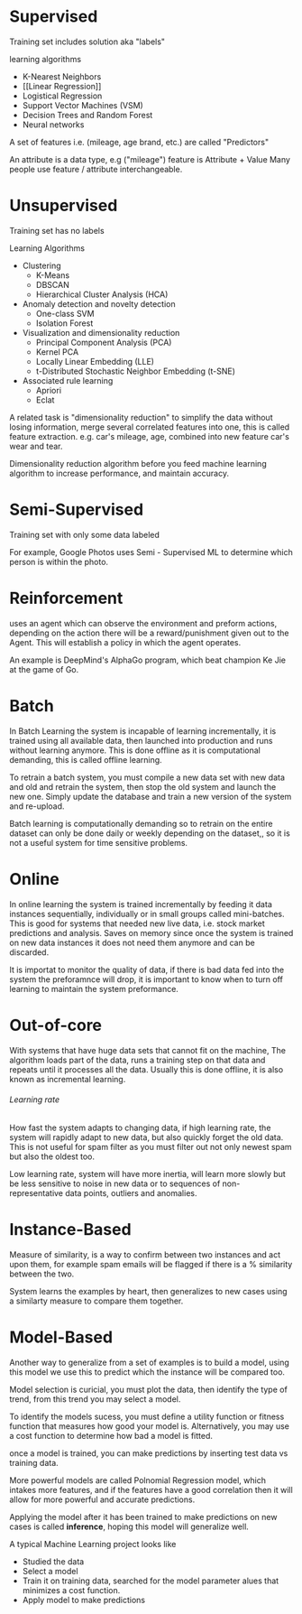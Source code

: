 # Supervised 
Training set includes solution aka "labels"

learning algorithms 
- K-Nearest Neighbors
- [[Linear Regression]] 
- Logistical Regression
- Support Vector Machines (VSM)
- Decision Trees and Random Forest
- Neural networks

A set of features i.e. (mileage, age brand, etc.) are called "Predictors"

An attribute is a data type, e.g ("mileage")
feature is Attribute + Value 
Many people use feature / attribute interchangeable. 


# Unsupervised

Training set has no labels

Learning Algorithms
- Clustering
	- K-Means
	- DBSCAN
	- Hierarchical Cluster Analysis (HCA)
- Anomaly detection and novelty detection
	- One-class SVM
	- Isolation Forest
- Visualization and dimensionality reduction
	- Principal Component Analysis (PCA)
	- Kernel PCA
	- Locally Linear Embedding (LLE)
	- t-Distributed Stochastic Neighbor Embedding (t-SNE)
- Associated rule learning
	- Apriori
	- Eclat

A related task is "dimensionality reduction" to simplify the data without losing information, merge several correlated features into one, this is called feature extraction. e.g. car's mileage, age, combined into new feature car's wear and tear. 

Dimensionality reduction algorithm before you feed machine learning algorithm to increase performance, and maintain accuracy. 


# Semi-Supervised 
Training set with only some data labeled 

For example, Google Photos uses Semi - Supervised ML to determine which person is within the photo. 

# Reinforcement 
uses an agent which can observe the environment and preform actions, depending on the action there will be a reward/punishment given out to the Agent. This will establish a policy in which the agent operates.

An example is DeepMind's AlphaGo program, which beat champion Ke Jie at the game of Go. 


# Batch
In Batch Learning the system is incapable of learning incrementally, it is trained using all available data, then launched into production and runs without learning anymore. This is done offline as it is computational demanding, this is  called offline learning. 

To retrain a batch system, you must compile a new data set with new data and old and retrain the system, then stop the old system and launch the new one. Simply update the database and train a new version of the system and re-upload. 

Batch learning is computationally demanding so to retrain on the entire dataset can only be done daily or weekly depending on the dataset,, so it is not a useful system for time sensitive problems. 

# Online
In online learning the system is trained incrementally by feeding it data instances sequentially, individually or in small groups called mini-batches. This is good for systems that needed new live data, i.e. stock market predictions and analysis. Saves on memory since once the system is trained on new data instances it does not need them anymore and can be discarded. 

It is importat to monitor the quality of data, if there is bad data fed into the system the preforamnce will drop, it is important to know when to turn off learning to maintain the system preformance. 

# Out-of-core 
With systems that have huge data sets that cannot fit on the machine, The algorithm loads part of the data, runs a training step on that data and repeats until it processes all the data. Usually this is done offline, it is also known as incremental learning. 

###### Learning rate
How fast the system adapts to changing data, if high learning rate, the system will rapidly adapt to new data, but also quickly forget the old data. This is not useful for spam filter as you must filter out not only newest spam but also the oldest too.

Low learning rate, system will have more inertia, will learn more slowly but be less sensitive to noise in new data or to sequences of non-representative data points, outliers and anomalies. 

# Instance-Based 
Measure of similarity, is a way to confirm between two instances and act upon them, for example spam emails will be flagged if there is a % similarity between the two. 

System learns the examples by heart, then generalizes to new cases using a similarty measure to compare them together. 

# Model-Based
Another way to generalize from a set of examples is to build a model, using this model we use this to predict which the instance will be compared too. 

Model selection is curicial, you must plot the data, then identify the type of trend, from this trend you may select a model. 

To identify the models sucess, you must define a utility function or fitness function that measures how good your model is. Alternatively, you may use a cost function to determine how bad a model is fitted. 

once a model is trained, you can make predictions by inserting test data vs training data. 

More powerful models are called Polnomial Regression model, which intakes more features, and if the features have a good correlation then it will allow for more powerful and accurate predictions. 

Applying the model after it has been trained to make predictions on new cases is called **inference**, hoping this model will generalize well. 

A typical Machine Learning project looks like
- Studied the data
- Select a model
- Train it on training data, searched for the model parameter alues that minimizes a cost function. 
- Apply model to make predictions